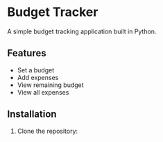 # Budget Tracker

A simple budget tracking application built in Python.

## Features

- Set a budget
- Add expenses
- View remaining budget
- View all expenses

## Installation

1. Clone the repository:
